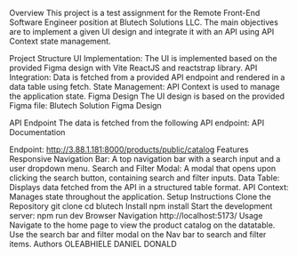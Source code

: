 Overview
This project is a test assignment for the Remote Front-End Software Engineer position at Blutech Solutions LLC. The main objectives are to implement a given UI design and integrate it with an API using API Context state management.

Project Structure
UI Implementation: The UI is implemented based on the provided Figma design with Vite ReactJS and reactstrap library.
API Integration: Data is fetched from a provided API endpoint and rendered in a data table using fetch.
State Management: API Context is used to manage the application state.
Figma Design
The UI design is based on the provided Figma file: Blutech Solution Figma Design

API Endpoint
The data is fetched from the following API endpoint: API Documentation

Endpoint: http://3.88.1.181:8000/products/public/catalog
Features
Responsive Navigation Bar: A top navigation bar with a search input and a user dropdown menu.
Search and Filter Modal: A modal that opens upon clicking the search button, containing search and filter inputs.
Data Table: Displays data fetched from the API in a structured table format.
API Context: Manages state throughout the application.
Setup Instructions
Clone the Repository
git clone 
cd blutech
Install
npm install
Start the development server:
npm run dev
Browser Navigation
http://localhost:5173/
Usage
Navigate to the home page to view the product catalog on the datatable.
Use the search bar and filter modal on the Nav bar to search and filter items.
Authors
OLEABHIELE DANIEL DONALD
